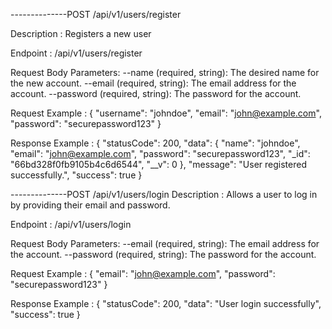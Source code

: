 --------------POST /api/v1/users/register

Description : Registers a new user

Endpoint : /api/v1/users/register

Request Body Parameters:
--name (required, string): The desired name for the new account.
--email (required, string): The email address for the account.
--password (required, string): The password for the account.

Request Example : 
{
  "username": "johndoe",
  "email": "john@example.com",
  "password": "securepassword123"
}

Response Example : 
{
    "statusCode": 200,
    "data": {
        "name": "johndoe",
        "email": "john@example.com",
        "password": "securepassword123",
        "_id": "66bd328f0fb9105b4c6d6544",
        "__v": 0
    },
    "message": "User registered successfully.",
    "success": true
}


--------------POST /api/v1/users/login
Description : Allows a user to log in by providing their email and password.

Endpoint : /api/v1/users/login

Request Body Parameters:
--email (required, string): The email address for the account.
--password (required, string): The password for the account.

Request Example : 
{
  "email": "john@example.com",
  "password": "securepassword123"
}

Response Example : 
{
    "statusCode": 200,
    "data": "User login successfully",
    "success": true
}